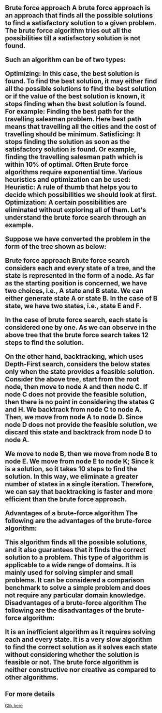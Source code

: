 <h2>Brute force approach
A brute force approach is an approach that finds all the possible solutions to find a satisfactory solution to a given problem. The brute force algorithm tries out all the possibilities till a satisfactory solution is not found.

Such an algorithm can be of two types:

Optimizing: In this case, the best solution is found. To find the best solution, it may either find all the possible solutions to find the best solution or if the value of the best solution is known, it stops finding when the best solution is found. For example: Finding the best path for the travelling salesman problem. Here best path means that travelling all the cities and the cost of travelling should be minimum.
Satisficing: It stops finding the solution as soon as the satisfactory solution is found. Or example, finding the travelling salesman path which is within 10% of optimal.
Often Brute force algorithms require exponential time. Various heuristics and optimization can be used:
Heuristic: A rule of thumb that helps you to decide which possibilities we should look at first.
Optimization: A certain possibilities are eliminated without exploring all of them.
Let's understand the brute force search through an example.

Suppose we have converted the problem in the form of the tree shown as below:



Brute force approach
Brute force search considers each and every state of a tree, and the state is represented in the form of a node. As far as the starting position is concerned, we have two choices, i.e., A state and B state. We can either generate state A or state B. In the case of B state, we have two states, i.e., state E and F.

In the case of brute force search, each state is considered one by one. As we can observe in the above tree that the brute force search takes 12 steps to find the solution.

On the other hand, backtracking, which uses Depth-First search, considers the below states only when the state provides a feasible solution. Consider the above tree, start from the root node, then move to node A and then node C. If node C does not provide the feasible solution, then there is no point in considering the states G and H. We backtrack from node C to node A. Then, we move from node A to node D. Since node D does not provide the feasible solution, we discard this state and backtrack from node D to node A.

We move to node B, then we move from node B to node E. We move from node E to node K; Since k is a solution, so it takes 10 steps to find the solution. In this way, we eliminate a greater number of states in a single iteration. Therefore, we can say that backtracking is faster and more efficient than the brute force approach.

Advantages of a brute-force algorithm
The following are the advantages of the brute-force algorithm:

This algorithm finds all the possible solutions, and it also guarantees that it finds the correct solution to a problem.
This type of algorithm is applicable to a wide range of domains.
It is mainly used for solving simpler and small problems.
It can be considered a comparison benchmark to solve a simple problem and does not require any particular domain knowledge.
Disadvantages of a brute-force algorithm
The following are the disadvantages of the brute-force algorithm:

It is an inefficient algorithm as it requires solving each and every state.
It is a very slow algorithm to find the correct solution as it solves each state without considering whether the solution is feasible or not.
The brute force algorithm is neither constructive nor creative as compared to other algorithms.</h2>

<h2> For more details</h2>

<a href="https://www.freecodecamp.org/news/brute-force-algorithms-explained/">Clik here</a>

